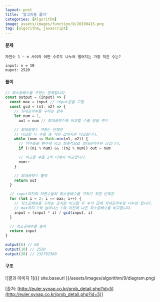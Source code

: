 ```yaml
---
layout: post
title: '알고리즘 풀이'
categories: [Algorithm]
image: assets/images/function/0/20190415.png
tag: [algorithm, javascript]
---
```


#### 문제

```
자연수 1 ~ n 사이의 어떤 수로도 나누어 떨어지는 가장 작은 수는?

input: n = 10
ouput: 2520
```

#### 풀이

```javascript
// 최소공배수를 구하는 문제입니다.
const output = (input) => {
  const max = input // input값을 고정
  const gcd = (n1, n2) => {
    // 최대공약수를 구하는 함수
    let num = 1,
      out = num // 최대공약수와 비교할 수를 담을 변수

    // 최대공약수 구하는 반복문
    // 비교할 두 수들 중 작은 값까지만 비교합니다.
    while (num <= Math.min(n1, n2)) {
      // 약수들을 변수에 담고 최종적으로 최대공약수만 남깁니다.
      if (!(n1 % num) && !(n2 % num)) out = num

      // 비교할 수를 1씩 더해서 비교합니다.
      num++
    }

    // 최대공약수 출력
    return out
  }

  // input까지의 자연수들의 최소공배수를 구하기 위한 반복문
  for (let i = 2; i <= max; i++) {
    // 최소공배수를 구하는 공식은 비교할 두 수의 곱에 최대공약수로 나누면 됩니다.
    // max까지 1씩 늘어나는 i와 이전에 나온 최소공배수를 비교합니다.
    input = (input * i) / gcd(input, i)
  }

  // 최소공배수를 출력
  return input
}

output(6) // 60
output(10) // 2520
output(20) // 232792560
```

#### 구조

![결과 이미지 1]({{ site.baseurl }}/assets/images/algorithm/9/diagram.png)

[출처: [http://euler.synap.co.kr/prob_detail.php?id=5](http://euler.synap.co.kr/prob_detail.php?id=5)]
